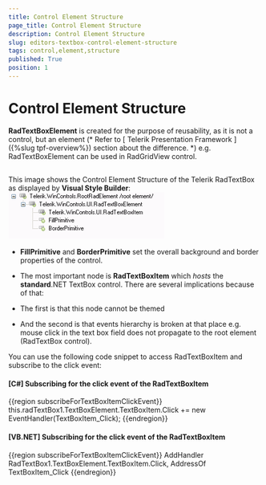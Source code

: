 ```yaml
---
title: Control Element Structure
page_title: Control Element Structure
description: Control Element Structure
slug: editors-textbox-control-element-structure
tags: control,element,structure
published: True
position: 1
---
```


# Control Element Structure



__RadTextBoxElement__ is created for the purpose of reusability, as it is not a control,
        but an element (*
          Refer to [
            Telerik Presentation
            Framework
          ]({%slug tpf-overview%}) section about the difference.
        *) e.g. RadTextBoxElement can be used in RadGridView control.
      

## 

This image shows the Control Element Structure of the Telerik RadTextBox as displayed by __Visual Style Builder__:
        ![editors-textbox-control-element-structure 001](images/editors-textbox-control-element-structure001.png)

* __FillPrimitive__ and __BorderPrimitive__ set the overall background and border properties of the control.
            

* The most important node is __RadTextBoxItem__ which *hosts* the
              __standard__.NET TextBox control. There are several implications because of that:
            

* The first is that this node cannot be themed

* And the second is that events hierarchy is broken at that place e.g.
                  mouse click in the text box field does not propagate to the root element (RadTextBox control).
                

You can use the following code snippet to access RadTextBoxItem and subscribe to the click event:

#### __[C#] Subscribing for the click event of the RadTextBoxItem__

{{region subscribeForTextBoxItemClickEvent}}
	            this.radTextBox1.TextBoxElement.TextBoxItem.Click += new EventHandler(TextBoxItem_Click);
	{{endregion}}



#### __[VB.NET] Subscribing for the click event of the RadTextBoxItem__

{{region subscribeForTextBoxItemClickEvent}}
	        AddHandler RadTextBox1.TextBoxElement.TextBoxItem.Click, AddressOf TextBoxItem_Click
	{{endregion}}


